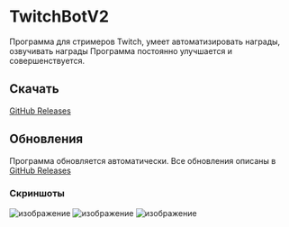 # TwitchBotV2

Программа для стримеров Twitch, умеет автоматизировать награды, озвучивать награды 
Программа постоянно улучшается и совершенствуется.

## Скачать

[GitHub Releases](https://github.com/Siptrixed/TwitchBotV2/releases)

## Обновления

Программа обновляется автоматически. 
Все обновления описаны в [GitHub Releases](https://github.com/Siptrixed/TwitchBotV2/releases)

### Скриншоты
![изображение](https://user-images.githubusercontent.com/94737852/181636824-61a93c98-0ba6-48e9-abae-d0056810de53.png)
![изображение](https://user-images.githubusercontent.com/94737852/181636780-837292ed-bd59-476e-a50b-c745e7308b12.png)
![изображение](https://user-images.githubusercontent.com/94737852/181637014-77527764-e736-4fa9-b863-bfe8f4a03c07.png)


